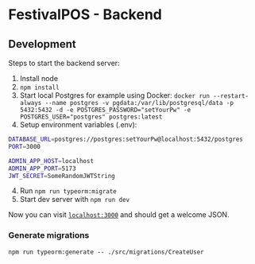 # FestivalPOS - Backend

## Development

Steps to start the backend server:

1. Install node
2. `npm install`
3. Start local Postgres for example using Docker:
`docker run --restart-always --name postgres -v pgdata:/var/lib/postgresql/data -p 5432:5432 -d -e POSTGRES_PASSWORD="setYourPw" -e POSTGRES_USER="postgres" postgres:latest`
3. Setup environment variables (.env):

```bash
DATABASE_URL=postgres://postgres:setYourPw@localhost:5432/postgres
PORT=3000

ADMIN_APP_HOST=localhost
ADMIN_APP_PORT=5173
JWT_SECRET=SomeRandomJWTString
```

4. Run `npm run typeorm:migrate`
5. Start dev server with `npm run dev`

Now you can visit [`localhost:3000`](http://localhost:3000) and should get a welcome JSON.

### Generate migrations
`npm run typeorm:generate -- ./src/migrations/CreateUser`